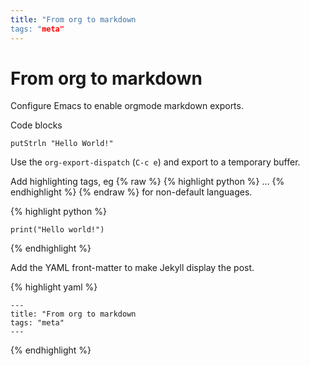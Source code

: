 ```yaml
---
title: "From org to markdown
tags: "meta"
---
```


# From org to markdown

Configure Emacs to enable orgmode markdown exports.

Code blocks

    putStrln "Hello World!"

Use the `org-export-dispatch` (`C-c e`) and export to a temporary buffer.

Add highlighting tags, eg {% raw %} {% highlight python %} &#x2026; {% endhighlight %}
{% endraw %} for non-default languages.

{% highlight python %}

    print("Hello world!")

{% endhighlight %}

Add the YAML front-matter to make Jekyll display the post.

{% highlight yaml %}

    ---
    title: "From org to markdown
    tags: "meta"
    ---

{% endhighlight %}
